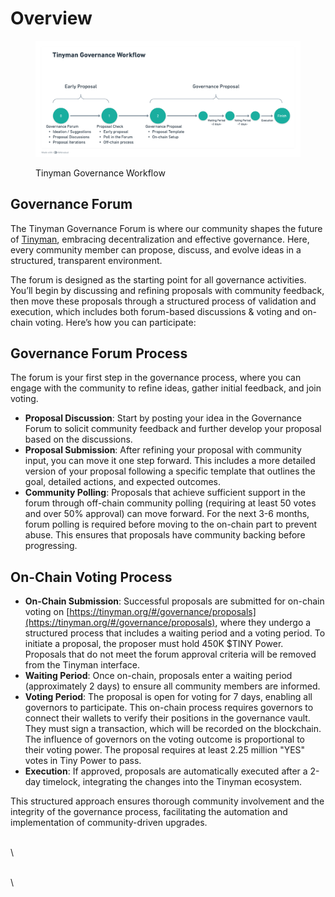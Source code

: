 # Overview

<figure><img src="../../.gitbook/assets/image (1) (1) (1).png" alt=""><figcaption><p>Tinyman Governance Workflow</p></figcaption></figure>

## Governance Forum

The Tinyman Governance Forum is where our community shapes the future of [Tinyman](https://tinyman.org/), embracing decentralization and effective governance. Here, every community member can propose, discuss, and evolve ideas in a structured, transparent environment.

The forum is designed as the starting point for all governance activities. You’ll begin by discussing and refining proposals with community feedback, then move these proposals through a structured process of validation and execution, which includes both forum-based discussions & voting and on-chain voting. Here’s how you can participate:



## Governance Forum Process

The forum is your first step in the governance process, where you can engage with the community to refine ideas, gather initial feedback, and join voting.

* **Proposal Discussion**: Start by posting your idea in the Governance Forum to solicit community feedback and further develop your proposal based on the discussions.
* **Proposal Submission**: After refining your proposal with community input, you can move it one step forward. This includes a more detailed version of your proposal following a specific template that outlines the goal, detailed actions, and expected outcomes.
* **Community Polling**: Proposals that achieve sufficient support in the forum through off-chain community polling (requiring at least 50 votes and over 50% approval) can move forward. For the next 3-6 months, forum polling is required before moving to the on-chain part to prevent abuse. This ensures that proposals have community backing before progressing.



## On-Chain Voting Process

* **On-Chain Submission**: Successful proposals are submitted for on-chain voting on [https://tinyman.org/#/governance/proposals](https://tinyman.org/#/governance/proposals), where they undergo a structured process that includes a waiting period and a voting period. To initiate a proposal, the proposer must hold 450K $TINY Power. Proposals that do not meet the forum approval criteria will be removed from the Tinyman interface.
* **​​Waiting Period**: Once on-chain, proposals enter a waiting period (approximately 2 days) to ensure all community members are informed.
* **Voting Period**: The proposal is open for voting for 7 days, enabling all governors to participate. This on-chain process requires governors to connect their wallets to verify their positions in the governance vault. They must sign a transaction, which will be recorded on the blockchain. The influence of governors on the voting outcome is proportional to their voting power. The proposal requires at least 2.25 million "YES" votes in Tiny Power to pass.
* **Execution**: If approved, proposals are automatically executed after a 2-day timelock, integrating the changes into the Tinyman ecosystem.

This structured approach ensures thorough community involvement and the integrity of the governance process, facilitating the automation and implementation of community-driven upgrades.

\
\


\
\
